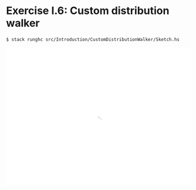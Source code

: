 # Exercise I.6: Custom distribution walker

```
$ stack runghc src/Introduction/CustomDistributionWalker/Sketch.hs
```

![Custom distribution walker](sketch.gif)
